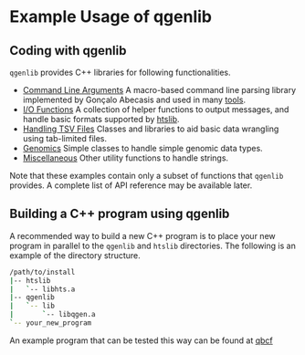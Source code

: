 # Example Usage of qgenlib

## Coding with qgenlib

`qgenlib` provides C++ libraries for following functionalities.

* [Command Line Arguments](examples/params.md) A macro-based command line parsing library implemented by Gonçalo Abecasis and used in many [tools](https://github.com/statgen).
* [I/O Functions](examples/io.md) A collection of helper functions to output messages, and handle basic formats supported by [htslib](https://www.htslib.org/).
* [Handling TSV Files](examples/tsv.md) Classes and libraries to aid basic data wrangling using tab-limited files.
* [Genomics](examples/genomics.md) Simple classes to handle simple genomic data types.
* [Miscellaneous](examples/misc.md) Other utility functions to handle strings.

Note that these examples contain only a subset of functions that `qgenlib` provides. A complete list of API reference may be available later. 

## Building a C++ program using qgenlib

A recommended way to build a new C++ program is to place your new program in parallel to the `qgenlib` and `htslib` directories. The following is an example of the directory structure.

```sh
/path/to/install
|-- htslib
|   `-- libhts.a
|-- qgenlib
|   `-- lib
|       `-- libqgen.a
`-- your_new_program
```

An example program that can be tested this way can be found at [qbcf](https://github.com/hyunminkang/qbcf)


